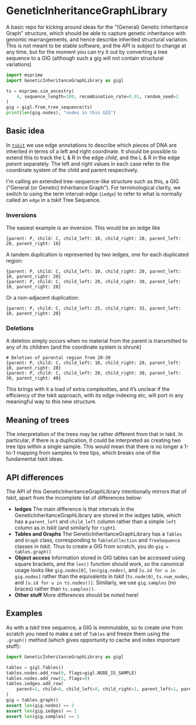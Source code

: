 # GeneticInheritanceGraphLibrary

A basic repo for kicking around ideas for the "(General) Genetic Inheritance Graph" structure, which should be able to
capture genetic inheritance with genomic rearrangements, and hence describe inherited structural variation. This is
not meant to be stable software, and the API is subject to change at any time, but for the moment you can
try it out by converting a tree sequence to a GIG (although such a gig will not contain structural variations)

```python
import msprime
import GeneticInheritanceGraphLibrary as gigl

ts = msprime.sim_ancestry(
    4, sequence_length=100, recombination_rate=0.01, random_seed=1
)
gig = gigl.from_tree_sequence(ts)
print(len(gig.nodes), "nodes in this GIG")
```

## Basic idea

In [`tskit`](tskit.dev) we use edge annotations to describe which pieces of DNA are inherited in terms of a left and right coordinate.
It should be possible to extend this to track the L & R in the edge *child*, and the L & R in the edge *parent* separately.
The left and right values in each case refer to the coordinate system of the child and parent respectively.

I'm calling an extended tree-sequence-like structure such as this, a GIG ("General (or Genetic) Inheritance Graph"). For
terminological clarity,
we switch to using the term interval-edge (`iedge`) to refer to what is normally called an `edge` in a *tskit* Tree Sequence.

### Inversions

The easiest example is an inversion. This would be an iedge like

```
{parent: P, child: C, child_left: 10, child_right: 20, parent_left: 20, parent_right: 10}
```

A tandem duplication is represented by two iedges, one for each duplicated region:

```
{parent: P, child: C, child_left: 10, child_right: 20, parent_left: 10, parent_right: 20}
{parent: P, child: C, child_left: 20, child_right: 30, parent_left: 10, parent_right: 20}
```

Or a non-adjacent duplication:
```
{parent: P, child: C, child_left: 25, child_right: 35, parent_left: 10, parent_right: 20}
```

### Deletions

A deletion simply occurs when no material from the parent is transmitted to any of its children (and the coordinate system is shrunk)

```
# Deletion of parental region from 20-30
{parent: P, child: C, child_left: 10, child_right: 20, parent_left: 10, parent_right: 20}
{parent: P, child: C, child_left: 20, child_right: 30, parent_left: 30, parent_right: 40}
```

This brings with it a load of extra complexities, and it’s unclear if the efficiency of the tskit approach,
with its edge indexing etc, will port in any meaningful way to this new structure.

## Meaning of trees
The interpretation of the trees may be rather different from that in tskit. In particular,
if there is a duplication, it could be interpreted as creating two tree tips within a single sample.
This would mean that there is no longer a 1-to-1 mapping from samples to tree tips, which
breaks one of the fundamental tskit ideas.

## API differences

The API of this GeneticInheritanceGraphLibrary intentionally mirrors that of _tskit_, apart from the
incomplete list of differences below:

- **Iedges** The main difference is that intervals in the GeneticInheritanceGraphLibrary are stored
  in the iedges table, which has a `parent_left` and `child_left` column rather than a simple `left`
  column as in *tskit* (and similarly for `right`).
- **Tables and Graphs** The GeneticInheritanceGraphLibrary has a `Tables` and `Graph` class, corresponding
  to `TableCollection` and `TreeSequence` classes in _tskit_. Thus to create a GIG from scratch,
  you do `gig = tables.graph()`
- **Object access** Information stored in GIG tables can be accessed using square brackets, and
  the `len()` function should work, so the canonical usage looks like `gig.nodes[0]`, `len(gig.nodes)`,
  and `[u.id for u in gig.nodes]` rather than the equivalents in _tskit_ (`ts.node(0)`, `ts.num_nodes`,
  and `[u.id for u in ts.nodes()]`. Similarly, we use `gig.samples` (no braces) rather than `ts.samples()`.
- **Other stuff** More differences should be noted here!

## Examples

As with a _tskit_ tree sequence, a GIG is immmutable, so to create one from scratch you
need to make a set of `Tables` and freeze them using the `.graph()` method (which gives
opportunity to cache and index important stuff):

```python
import GeneticInheritanceGraphLibrary as gigl

tables = gigl.Tables()
tables.nodes.add_row(0, flags=gigl.NODE_IS_SAMPLE)
tables.nodes.add_row(1, flags=0)
tables.iedges.add_row(
    parent=1, child=0, child_left=0, child_right=1, parent_left=1, parent_right=0
)
gig = tables.graph()
assert len(gig.nodes) == 2
assert len(gig.iedges) == 1
assert len(gig.samples) == 1
```
